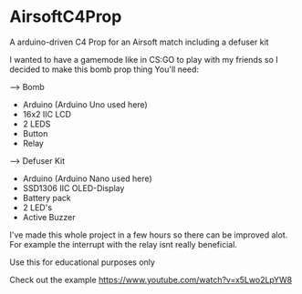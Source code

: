 # AirsoftC4Prop
A arduino-driven C4 Prop for an Airsoft match including a defuser kit

I wanted to have a gamemode like in CS:GO to play with my friends so I decided to make this bomb prop thing
You'll need:

--> Bomb
- Arduino (Arduino Uno used here)
- 16x2 IIC LCD
- 2 LEDS
- Button
- Relay

--> Defuser Kit
- Arduino (Arduino Nano used here)
- SSD1306 IIC OLED-Display
- Battery pack
- 2 LED's
- Active Buzzer

I've made this whole project in a few hours so there can be improved alot.
For example the interrupt with the relay isnt really beneficial.

Use this for educational purposes only

Check out the example
https://www.youtube.com/watch?v=x5Lwo2LpYW8

